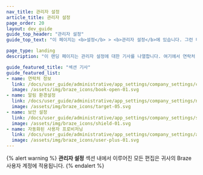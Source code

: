 ```yaml
---
nav_title: 관리자 설정
article_title: 관리자 설정
page_order: 20
layout: dev_guide
guide_top_header: "관리자 설정"
guide_top_text: "이 페이지는 <b>설정</b> > <b>관리자 설정</b>에 있습니다. 그런 다음 해당 탭을 선택하여 관리하려는 설정으로 이동할 수 있습니다. <br> <br> 대부분의 기능은 <b>관리자 설정</b>에서 Braze 계정 관리자에게만 제공됩니다. 액세스할 수 없지만 액세스해야 한다고 생각되면 회사의 Braze 계정 관리자에게 문의하십시오."

page_type: landing
description: "이 랜딩 페이지는 관리자 설정에 대한 기사를 나열합니다. 여기에서 연락처 정보, 알림 환경 설정 및 보안 설정을 구성하는 방법에 대한 기사를 찾을 수 있습니다."

guide_featured_title: "섹션 기사"
guide_featured_list:
- name: 연락처 정보
  link: /docs/user_guide/administrative/app_settings/company_settings/contact_information/
  image: /assets/img/braze_icons/book-open-01.svg
- name: 알림 환경설정
  link: /docs/user_guide/administrative/app_settings/company_settings/notification_preferences/
  image: /assets/img/braze_icons/target-05.svg
- name: 보안 설정
  link: /docs/user_guide/administrative/app_settings/company_settings/security_settings/
  image: /assets/img/braze_icons/shield-01.svg
- name: 자동화된 사용자 프로비저닝
  link: /docs/user_guide/administrative/app_settings/company_settings/automated_user_provisioning/
  image: /assets/img/braze_icons/user-plus-01.svg
---
```


{% alert warning %}
**관리자 설정** 섹션 내에서 이루어진 모든 편집은 귀사의 Braze 사용자 계정에 적용됩니다.
{% endalert %}

<br>

[1]: {{site.baseurl}}/user_guide/administrative/
